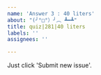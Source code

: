 ```yaml
---
name: 'Answer 3 : 40 liters'
about: "(╯°□°）╯︵ ┻━┻"
title: quiz|281|40 liters
labels: ''
assignees: ''

---
```


Just click 'Submit new issue'.
